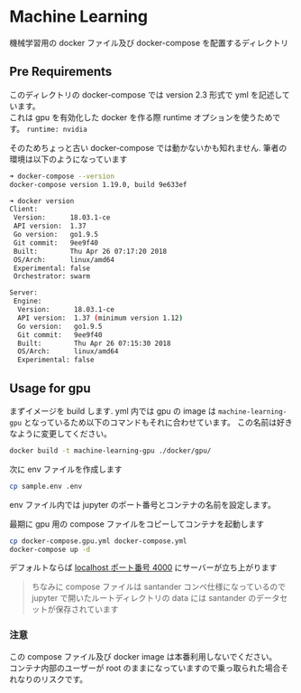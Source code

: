 # Machine Learning

機械学習用の docker ファイル及び docker-compose を配置するディレクトリ

## Pre Requirements

このディレクトリの docker-compose では version 2.3 形式で yml を記述しています。  
これは gpu を有効化した docker を作る際 runtime オプションを使うためです。 `runtime: nvidia`

そのためちょっと古い docker-compose では動かないかも知れません.
筆者の環境は以下のようになっています

```bash
➜ docker-compose --version
docker-compose version 1.19.0, build 9e633ef

➜ docker version
Client:
 Version:      18.03.1-ce
 API version:  1.37
 Go version:   go1.9.5
 Git commit:   9ee9f40
 Built:        Thu Apr 26 07:17:20 2018
 OS/Arch:      linux/amd64
 Experimental: false
 Orchestrator: swarm

Server:
 Engine:
  Version:      18.03.1-ce
  API version:  1.37 (minimum version 1.12)
  Go version:   go1.9.5
  Git commit:   9ee9f40
  Built:        Thu Apr 26 07:15:30 2018
  OS/Arch:      linux/amd64
  Experimental: false
```

## Usage for gpu

まずイメージを build します. yml 内では gpu の image は `machine-learning-gpu` となっているため以下のコマンドもそれに合わせています。
この名前は好きなように変更してください。

```bash
docker build -t machine-learning-gpu ./docker/gpu/
```

次に env ファイルを作成します

```bash
cp sample.env .env
```

env ファイル内では jupyter のポート番号とコンテナの名前を設定します。

最期に gpu 用の compose ファイルをコピーしてコンテナを起動します

```bash
cp docker-compose.gpu.yml docker-compose.yml
docker-compose up -d
```

デフォルトならば [localhost ポート番号 4000](http://localhost:4000/tree?) にサーバーが立ち上がります

> ちなみに compose ファイルは santander コンペ仕様になっているので jupyter で開いたルートディレクトリの data には santander のデータセットが保存されています

### 注意

この compose ファイル及び docker image は本番利用しないでください。  
コンテナ内部のユーザーが root のままになっていますので乗っ取られた場合それなりのリスクです。

